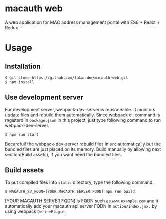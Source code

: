 # macauth web
A web application for MAC address management portal with ES6 + React + Redux

# Usage

## Installation
```
$ git clone https://github.com/takanabe/macauth-web.git
$ npm install
```


## Use development server
For development server, webpack-dev-server is reasoneable. It monitors update files and rebuild them automatically. Since webpack cli command is registerd in `package.json` in this project, just type following command to run webpack-dev-server.

```
$ npm run start
```

Becareful! the webpack-dev-server rebuild files in `src` automatically but the bundled files are just placed on its memory. Build manually by allowing next section(Build assets), if you want need the bundled files.


## Build assets
To put compiled files into `static` directory, type the following command.

```
$ MACAUTH_SV_FQDN=[YOUR MACAUTH SERVER FQDN] npm run build
```

[YOUR MACAUTH SERVER FQDN] is FQDN such as `www.example.com` and it automatically add your macauth api server FQDN in `action/index.jsx.` by using webpack `DefinePlugin`.

